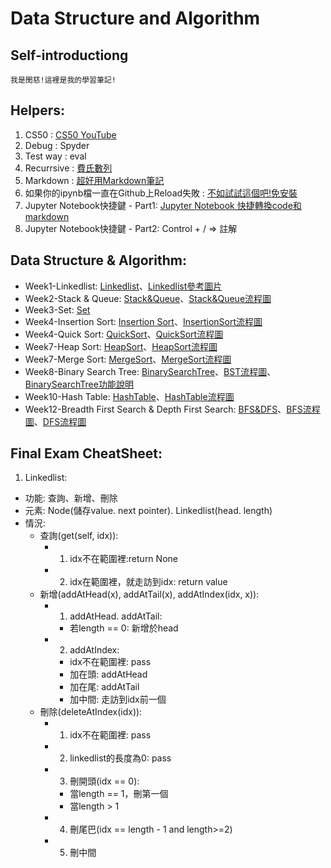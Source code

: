 # Data Structure and Algorithm

## Self-introductiong
    我是閔慈!這裡是我的學習筆記!


## Helpers:
1. CS50 : [CS50 YouTube](https://www.youtube.com/channel/UCcabW7890RKJzL968QWEykA)
2. Debug : Spyder
3. Test way : eval
4. Recurrsive : [費氏數列](https://emn178.pixnet.net/blog/post/91987861)
5. Markdown : [超好用Markdown筆記](http://xianbai.me/learn-md/index.html) 
6. 如果你的ipynb檔一直在Github上Reload失敗 : [不如試試這個吧!免安裝](https://nbviewer.jupyter.org/) 
7. Jupyter Notebook快捷鍵 - Part1: [Jupyter Notebook 快捷轉換code和markdown](https://blog.csdn.net/qq_35423500/article/details/79565146)
8. Jupyter Notebook快捷鍵 - Part2: Control + / => 註解
 
## Data Structure & Algorithm:
+ Week1-Linkedlist: [Linkedlist](Week1/Linkedlist.ipynb)、[Linkedlist參考圖片](Week1/Linked-list1.png)
+ Week2-Stack & Queue: [Stack&Queue](Week2/Stack&Queue學習歷程&流程圖.ipynb)、[Stack&Queue流程圖](Week2/Stack&Queue.png)
+ Week3-Set: [Set](https://github.com/mandy331/Data-Structure_PythonNote/blob/master/Week3/Set.py)
+ Week4-Insertion Sort: [Insertion Sort](https://github.com/mandy331/Data-Structure_PythonNote/blob/master/Week4/InsertionSort.py)、[InsertionSort流程圖](Week4/InsertionSort.png)
+ Week4-Quick Sort: [QuickSort](Week4/QuickSort學習歷程&流程圖.ipynb)、[QuickSort流程圖](https://github.com/mandy331/Data-Structure_PythonNote/blob/master/Week4/QuickSort.png)
+ Week7-Heap Sort: [HeapSort](Week7/HeapSort流程圖&說明.ipynb)、[HeapSort流程圖](Week7/HeapSort.png)
+ Week7-Merge Sort: [MergeSort](Week7/MergeSort流程圖&說明.ipynb)、[MergeSort流程圖](Week7/MergeSort.png)
+ Week8-Binary Search Tree: [BinarySearchTree](Week8/BinarySearchTree學習歷程&流程圖.ipynb)、[BST流程圖](Week8/BinarySearchTree.png)、[BinarySearchTree功能說明](Week8/BinarySearchTree功能說明.md)
+ Week10-Hash Table: [HashTable](Week10/HashTable學習歷程&流程圖.ipynb)、[HashTable流程圖](Week10/HashTable.png)
+ Week12-Breadth First Search & Depth First Search: [BFS&DFS](Week12/BFS&DFS的學習歷程&流程圖.ipynb)、[BFS流程圖](Week12/BFS.png)、[DFS流程圖](Week12/DFS.png)


## Final Exam CheatSheet:
1. Linkedlist:
+ 功能: 查詢、新增、刪除
+ 元素: Node(儲存value. next pointer). Linkedlist(head. length)
+ 情況:
    + 查詢(get(self, idx)):
        + 1. idx不在範圍裡:return None 
        + 2. idx在範圍裡，就走訪到idx: return value
    + 新增(addAtHead(x), addAtTail(x), addAtIndex(idx, x)): 
        + 1. addAtHead. addAtTail: 
            + 若length == 0: 新增於head
        + 2. addAtIndex:
            + idx不在範圍裡: pass
            + 加在頭: addAtHead
            + 加在尾: addAtTail
            + 加中間: 走訪到idx前一個
    + 刪除(deleteAtIndex(idx)):
        + 1. idx不在範圍裡: pass
        + 2. linkedlist的長度為0: pass
        + 3. 刪開頭(idx == 0):
            + 當length == 1，刪第一個
            + 當length > 1
        + 4. 刪尾巴(idx == length - 1 and length>=2)
        + 5. 刪中間
